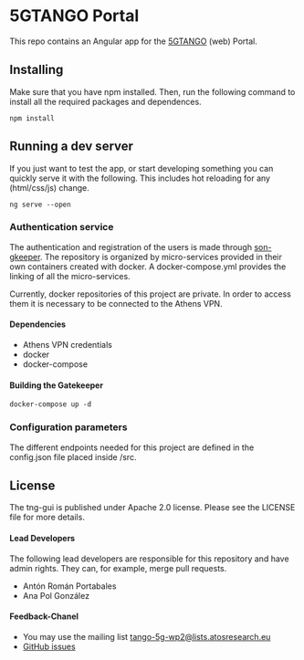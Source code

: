 # 5GTANGO Portal

This repo contains an Angular app for the [5GTANGO](http://5gtango.eu) (web) Portal.

## Installing

Make sure that you have npm installed. Then, run the following command to install all the required packages and dependences.

```
npm install
```

## Running a dev server

If you just want to test the app, or start developing something you can quickly serve it with the following. This includes hot reloading for any (html/css/js) change.

```
ng serve --open
```

### Authentication service

The authentication and registration of the users is made through [son-gkeeper](https://github.com/sonata-nfv/son-gkeeper). The repository is organized by micro-services provided in their own containers created with docker. A docker-compose.yml provides the linking of all the micro-services.

Currently, docker repositories of this project are private. In order to access them it is necessary to be connected to the Athens VPN.

#### Dependencies

* Athens VPN credentials
* docker
* docker-compose

#### Building the Gatekeeper

```
docker-compose up -d
```

### Configuration parameters

The different endpoints needed for this project are defined in the config.json file placed inside /src.

## License

The tng-gui is published under Apache 2.0 license. Please see the LICENSE file for more details.

#### Lead Developers

The following lead developers are responsible for this repository and have admin rights. They can, for example, merge pull requests.

* Antón Román Portabales
* Ana Pol González

#### Feedback-Chanel

* You may use the mailing list [tango-5g-wp2@lists.atosresearch.eu](mailto:tango-5g-wp2@lists.atosresearch.eu)
* [GitHub issues](https://github.com/sonata-nfv/tng-gui/issues)
